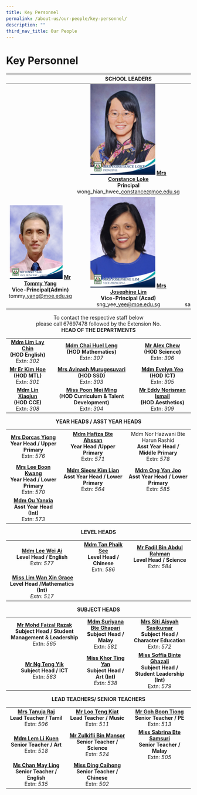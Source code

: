 ```yaml
---
title: Key Personnel
permalink: /about-us/our-people/key-personnel/
description: ""
third_nav_title: Our People
---
```

# Key Personnel



|   | SCHOOL LEADERS  |   |
|:---:|:---:|:---:|
|   | <img src="/images/About%20us/mrs%20constance%20loke%20principal%202.jpg" style="width: 63%"> [**Mrs Constance Loke**](mailto:zhenghua_ps@moe.edu.sg)<br>**Principal**<br>wong\_hian\_hwee\_constance@moe.edu.sg |   |
| <img src="/images/About%20us/Mr%20Tommy%20Yang.jpg" style="width: 83%"> [**Mr Tommy Yang**](mailto:tommy_yang@moe.edu.sg)<br>**Vice-Principal(Admin)**<br>tommy\_yang@moe.edu.sg  |<img src="/images/About%20us/mrs%20josephine%20lim%20vice-principal%201.jpg" style="width: 63%"> [**Mrs Josephine Lim**](mailto:sng_yee_yee@moe.edu.sg)<br>**Vice-Principal (Acad)**<br>sng\_yee\_yee@moe.edu.sg  | <img src="/images/About%20us/ms%20santhana%20mary%20vice-principal.jpg" style="width: 68%">  [**Ms Santhana Mary Poobalan**](mailto:santhana_mary_poobalan@moe.edu.sg)<br>**Vice-Principal (Acad)**<br>santhana\_mary\_poobalan@moe.edu.sg|


<center>To contact the respective staff below<br>please call 67697478 followed by the Extension No.</center>

<center><b>HEAD OF THE DEPARTMENTS</b></center>
	
|            |                |                         |
|:-------------:|:------------:|:-----------:|
| [**Mdm Lim Lay Chin**](mailto:lim_lay_chin@moe.edu.sg)<br>**(HOD English)**<br>Extn: *302* |           [**Mdm Chai Huel Leng**](mailto:chai_huel_leng@moe.edu.sg)<br>**(HOD Mathematics)**<br>Extn: *307*           |        [**Mr Alex Chew**](mailto:alex_chew@moe.edu.sg)<br>**(HOD Science)**<br>Extn: *306*        |
|     [**Mr Er Kim Hoe**](mailto:er_kim_hoe@moe.edu.sg)<br>**(HOD MTL)**<br>Extn: *301*    |            [**Mrs Avinash Murugesuvari**](mailto:murugesuvari_vasu_g@moe.edu.sg)<br>**(HOD SSD)**<br>Extn: *303*            |        [**Mdm Evelyn Yeo**](mailto:evelyn_andrewina_yeo@moe.edu.sg)<br>**(HOD ICT)**<br>Extn: *305*         |
|    [**Mdm Lin Xiaojun**](mailto:lin_xiaojun@moe.edu.sg)<br>**(HOD CCE)**<br>Extn: *308*   | [**Miss Poon Mei Ming**](mailto:poon_mei_ming@moe.edu.sg)<br>**(HOD Curriculum &amp; Talent Development)**<br>Extn: *304* | [**Mr Eddy Norisman Ismail**](mailto:eddy_norisman_ismail@moe.edu.sg)<br>**(HOD Aesthetics)**<br>Extn: *309* |

<center><b>YEAR HEADS / ASST YEAR HEADS</b></center>

|            |                    |                        |
|:-----------:|:------------:|:-------------:|
|  [**Mrs Dorcas Yiong**](mailto:dorcas_hee_shee_kuan@moe.edu.sg)<br>**Year Head / Upper Primary**<br>Extn: *576*  | [**Mdm**&nbsp;**Hafiza Bte Ahssan**](mailto:hafiza_ahssan@moe.edu.sg)<br>**Year Head /Upper Primary**<br>Extn: *571* | Mdm Nor Hazwani Bte Harun Rashid<br>**Asst Year Head / Middle Primary**<br>Extn: *578* |
| [**Mrs Lee Boon Kwang**](mailto:lee_boon_kwang@moe.edu.sg)<br>**Year Head / Lower Primary**<br>Extn: *570* |     [**Mdm Sieow Kim Lian**](mailto:sieow_kim_lian@moe.edu.sg)<br>**Asst Year Head / Lower Primary**<br>Extn: *564*    |[**Mdm Ong Yan Joo**](mailto:ong_yan_joo@moe.edu.sg)<br>**Asst Year Head / Lower Primary**<br>Extn: *585*  
|[**Mdm Ou Yanxia**](mailto:ou_yanxia@moe.edu.sg)<br>**Asst Year Head (Int)**<br>Extn:&nbsp;_573_

<center><b>LEVEL HEADS</b></center>

|                   |                           |                      |
|:---------:|:------------:|:-------:|
| [**Mdm Lee Wei Ai**](mailto:lee_wei_ai@moe.edu.sg)<br>**Level Head / English**<br>Extn: *577* | [**Mdm Tan Phaik See**](mailto:tan_phaik_see@moe.edu.sg)<br>**Level Head / Chinese**<br>Extn: *586* | [**Mr Fadil Bin Abdul Rahman**](mailto:fadil_abdul_rahman@moe.edu.sg)<br>**Level Head / Science**<br>Extn: *584* |
|&nbsp;[**Miss Lim Wan Xin Grace**](mailto:lim_wan_xin_grace@moe.edu.sg)<br>**Level Head /Mathematics (Int)**<br>_Extn: 517_


<center><b>SUBJECT HEADS</b></center>

|                          |                 |                                     |
|:---------:|:-----:|:---------------:|
| [**Mr Mohd Faizal Razak**](mailto:mohamed_faizal_raz@moe.edu.sg)<br>**Subject Head / Student Management &amp; Leadership**<br>Extn: *565* | [**Mdm Suriyana Bte Ghapari**](mailto:suriyana_ghapari@moe.edu.sg)<br>**Subject Head / Malay**<br>Extn: *581* | [**Mrs Siti Aisyah Sasikumar**](mailto:siti_aisyah_a@moe.edu.sg)<br>**Subject Head / Character Educatio**n<br>Extn: *572* |
|               [**Mr Ng Teng Yik**](mailto:ng_teng_yik@moe.edu.sg)<br>**Subject Head / ICT**<br>Extn: *583*                  |[**Miss Khor Ting Yan**](mailto:khor_ting_yan@moe.edu.sg)<br>**Subject Head / Art (Int)**<br>_Extn: 538_    |[**Miss Soffia Binte Ghazali**](mailto:soffia_ghazali@moe.edu.sg)<br>**Subject Head / Student Leadership (Int)**<br>Extn:&nbsp;_579_

<center><b>LEAD TEACHERS/ SENIOR TEACHERS</b></center>

|            |                    |          |
|:----------:|:-------:|:------:|
|    [**Mrs Tanuja Raj**](mailto:tanuja_k_k_chandran@moe.edu.sg)<br>**Lead Teacher / Tamil**<br>Extn: *506*    |     [**Mr Loo Teng Kiat**](mailto:loo_teng_kiat@moe.edu.sg)<br>**Lead Teacher / Music**<br>Extn: *511*      |      [**Mr Goh Boon Tiong**](mailto:goh_boon_tiong@moe.edu.sg)<br>**Senior Teacher / PE**<br>Extn: *513*      |
|    [**Mdm Lem Li Kuen**](mailto:lem_li_kuen@moe.edu.sg)<br>**Senior Teacher / Art**<br>Extn: *518*   | [**Mr Zulkifli Bin Mansor**](mailto:zulkifli_mansor@moe.edu.sg)<br>**Senior Teacher / Science**<br>Extn: *524* | [**Miss Sabrina Bte Samsuri**](mailto:sabrina_samsuri@moe.edu.sg)<br>**Senior Teacher / Malay**<br>Extn: *505* |
| [**Ms Chan May Ling**](mailto:chan_may_ling@moe.edu.sg)<br>**Senior Teacher / English**<br>Extn: *535* |   [**Miss Ding Caihong**](mailto:ding_caihong@moe.edu.sg)<br>**Senior Teacher / Chinese**<br>Extn: *502*   |                                                                 |